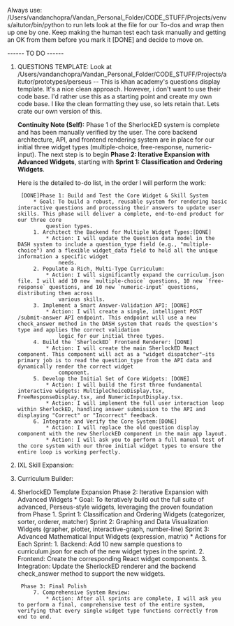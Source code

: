 
Always use: /Users/vandanchopra/Vandan_Personal_Folder/CODE_STUFF/Projects/venvs/aitutor/bin/python to run
lets look at the file for our To-dos and wrap then up one by one. Keep making the human test each task manually and getting an OK from them before you mark it [DONE] and decide to move on.

------ TO DO ------
1. QUESTIONS TEMPLATE: Look at /Users/vandanchopra/Vandan_Personal_Folder/CODE_STUFF/Projects/aitutor/prototypes/perseus -- This is khan academy's questions display template. It's a nice clean approach. However, i don't want to use their code base. I'd rather use this as a starting point and create my own code base. I like the clean formatting they use, so lets retain that. Lets crate our own version of this. 

    **Continuity Note (Self):** Phase 1 of the SherlockED system is complete and has been manually verified by the user. The core backend architecture, API, and frontend rendering system are in place for our initial three widget types (multiple-choice, free-response, numeric-input). The next step is to begin **Phase 2: Iterative Expansion with Advanced Widgets**, starting with **Sprint 1: Classification and Ordering Widgets**.

    Here is the detailed to-do list, in the order I will perform the work:
        
        [DONE]Phase 1: Build and Test the Core Widget & Skill System
            * Goal: To build a robust, reusable system for rendering basic interactive questions and processing their answers to update user skills. This phase will deliver a complete, end-to-end product for our three core
                question types.
            1. Architect the Backend for Multiple Widget Types:[DONE]
                * Action: I will update the Question data model in the DASH system to include a question_type field (e.g., "multiple-choice") and a flexible widget_data field to hold all the unique information a specific widget
                    needs.
            2. Populate a Rich, Multi-Type Curriculum:
                * Action: I will significantly expand the curriculum.json file. I will add 10 new `multiple-choice` questions, 10 new `free-response` questions, and 10 new `numeric-input` questions, distributing them across
                    various skills.
            3. Implement a Smart Answer-Validation API: [DONE]
                * Action: I will create a single, intelligent POST /submit-answer API endpoint. This endpoint will use a new check_answer method in the DASH system that reads the question's type and applies the correct validation
                    logic for our initial three types.
            4. Build the `SherlockED` Frontend Renderer: [DONE]
                * Action: I will create the main SherlockED React component. This component will act as a "widget dispatcher"—its primary job is to read the question_type from the API data and dynamically render the correct widget
                    component.
            5. Develop the Initial Set of Core Widgets: [DONE]
                * Action: I will build the first three fundamental interactive widgets: MultipleChoiceDisplay.tsx, FreeResponseDisplay.tsx, and NumericInputDisplay.tsx.
                * Action: I will implement the full user interaction loop within SherlockED, handling answer submission to the API and displaying "Correct" or "Incorrect" feedback.
            6. Integrate and Verify the Core System:[DONE]
                * Action: I will replace the old question display component with the new SherlockED component in the main app layout.
                * Action: I will ask you to perform a full manual test of the core system with our three initial widget types to ensure the entire loop is working perfectly.

2. IXL Skill Expansion:

3. Curriculum Builder:

4. SherlockED Template Expansion
        Phase 2: Iterative Expansion with Advanced Widgets
            * Goal: To iteratively build out the full suite of advanced, Perseus-style widgets, leveraging the proven foundation from Phase 1.
            Sprint 1: Classification and Ordering Widgets (categorizer, sorter, orderer, matcher)
            Sprint 2: Graphing and Data Visualization Widgets (grapher, plotter, interactive-graph, number-line)
            Sprint 3: Advanced Mathematical Input Widgets (expression, matrix)
            * Actions for Each Sprint:
                1. Backend: Add 10 new sample questions to curriculum.json for each of the new widget types in the sprint.
                2. Frontend: Create the corresponding React widget components.
                3. Integration: Update the SherlockED renderer and the backend check_answer method to support the new widgets.

        Phase 3: Final Polish
            7. Comprehensive System Review:
                * Action: After all sprints are complete, I will ask you to perform a final, comprehensive test of the entire system, verifying that every single widget type functions correctly from end to end.